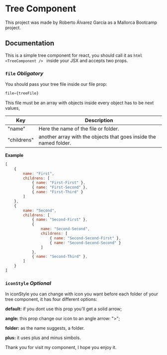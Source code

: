 # Tree Component 

This project was made by Roberto Álvarez García as a Mallorca Bootcamp project.

## Documentation

This is a simple tree component for react, you should call it as ```html <TreeComponent /> ``` inside your JSX and accepts two props.

### `file` *Obligatory*

You should pass your tree file inside our file prop:
```javascript 
file={treeFile}
``` 
This file must be an array with objects inside every object has to be next values, 

Key | Description
------------ | -------------
"name" | Here the name of the file or folder.
"childrens" | another array with the objects that goes inside the named folder.

**Example**
```javascript
[
    {
        name: "First",
        childrens: [
            { name: "First-First" },
            { name: "First-Second" },
            { name: "First-Third" }
        ]
    },
    {
        name: "Second",
        childrens: [
            { name: "Second-First" },
            {
                name: "Second-Second",
                childrens: [
                    { name: "Second-Second-First" },
                    { name: "Second-Second-Second" }
                ]
            },
            { name: "Second-Third" },
        ]
    }
]
```

### `iconStyle` *Optional*

In iconStyle you can change with icon you want before each folder of your tree component, it has four different options:

**default:** if you dont use this prop you'll get a solid arrow;

**angle:** this prop change our icon to an angle arrow: ">";

**folder:** as the name suggests, a folder.

**plus:** it uses plus and minus simbols.


Thank you for visit my component, I hope you enjoy it.